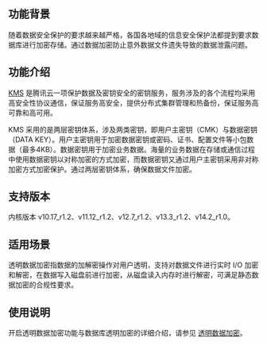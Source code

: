 ## 功能背景
随着数据安全保护的要求越来越严格，各国各地域的信息安全保护法都提到要求数据库进行加密存储。通过数据加密防止意外数据文件遗失导致的数据泄露问题。

## 功能介绍
[KMS](https://cloud.tencent.com/document/product/573) 是腾讯云一项保护数据及密钥安全的密钥服务，服务涉及的各个流程均采用高安全性协议通信，保证服务高安全，提供分布式集群管理和热备份，保证服务高可靠和高可用。

KMS 采用的是两层密钥体系，涉及两类密钥，即用户主密钥（CMK）与数据密钥（DATA KEY）。用户主密钥用于加密数据密钥或密码、证书、配置文件等小包数据（最多4KB）。数据密钥用于加密业务数据。海量的业务数据在存储或通信过程中使用数据密钥以对称加密的方式加密，而数据密钥又通过用户主密钥采用非对称加密方式加密保护。通过两层密钥体系，确保数据文件加密。

## 支持版本
内核版本 v10.17_r1.2、v11.12_r1.2、v12.7_r1.2、v13.3_r1.2、v14.2_r1.0。

## 适用场景
透明数据加密指数据的加解密操作对用户透明，支持对数据文件进行实时 I/O 加密和解密，在数据写入磁盘前进行加密，从磁盘读入内存时进行解密，可满足静态数据加密的合规性要求。

## 使用说明
开启透明数据加密功能与数据库透明加密的详细介绍，请参见 [透明数据加密](https://cloud.tencent.com/document/product/409/71749)。
